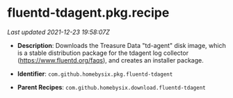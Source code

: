# fluentd-tdagent.pkg.recipe

_Last updated 2021-12-23 19:58:07Z_

- **Description**: Downloads the Treasure Data "td-agent" disk image, which is a stable distribution package for the tdagent log collector (https://www.fluentd.org/faqs), and creates an installer package.

- **Identifier**: `com.github.homebysix.pkg.fluentd-tdagent`

- **Parent Recipes**: `com.github.homebysix.download.fluentd-tdagent`